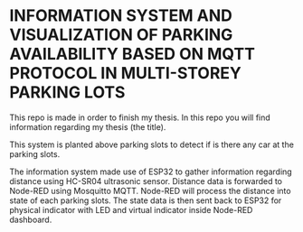 # INFORMATION SYSTEM AND VISUALIZATION OF PARKING AVAILABILITY BASED ON MQTT PROTOCOL IN MULTI-STOREY PARKING LOTS

This repo is made in order to finish my thesis. In this repo you will find information regarding my thesis (the title).

This system is planted above parking slots to detect if is there any car at the parking slots.

The information system made use of ESP32 to gather information regarding distance using HC-SR04 ultrasonic sensor. Distance data is forwarded to Node-RED using Mosquitto MQTT. Node-RED will process the distance into state of each parking slots. The state data is then sent back to ESP32 for physical indicator with LED and virtual indicator inside Node-RED dashboard.
